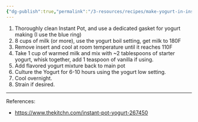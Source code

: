 ```yaml
---
{"dg-publish":true,"permalink":"/3-resources/recipes/make-yogurt-in-instant-pot/","tags":["yogurt","🥗_Recipe"],"updated":"2025-10-18T22:39:58.248-07:00"}
---
```



1. Thoroughly clean Instant Pot, and use a dedicated gasket for yogurt making (I use the blue ring)
2. 8 cups of milk (or more), use the yogurt boil setting, get milk to 180F
3. Remove insert and cool at room temperature until it reaches 110F
4. Take 1 cup of warmed milk and mix with ~2 tablespoons of starter yogurt, whisk together, add 1 teaspoon of vanilla if using.
5. Add flavored yogurt mixture back to main pot
6. Culture the Yogurt for 6-10 hours using the yogurt low setting.
7. Cool overnight.
8. Strain if desired.

---
References: 
- https://www.thekitchn.com/instant-pot-yogurt-267450